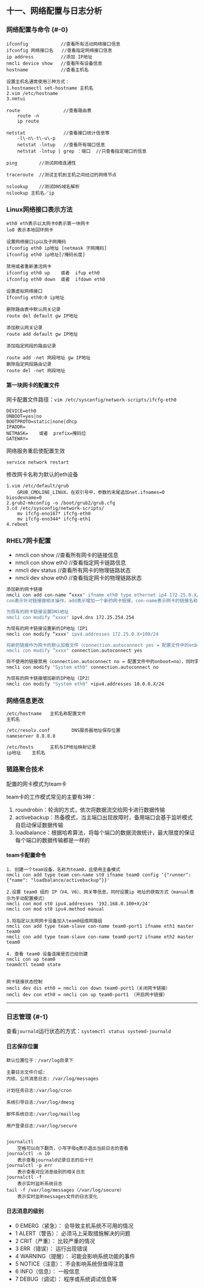 ## 十一、网络配置与日志分析

### 网络配置与命令 {#-0}

```
ifconfig            //查看所有活动网络接口信息
ifconfig 网络接口名   //查看指定网络接口信息
ip address          //添加 IP地址
nmcli device show   //查看所有设备信息
hostname            //查看主机名

设置主机名通常使用三种方式：
1.hostnamectl set-hostname 主机名
2.vim /etc/hostname
3.nmtui

route                //查看路由表
    route -n
    ip route

netstat              //查看接口统计信息等
    -l\-n\-t\-u\-p
    netstat -lntup   //查看所有端口信息
    netstat -lntup | grep ：端口  //只查看指定端口的信息

ping        //测试网络连通性

traceroute  //测试主机到主机之间经过的网络节点

nslookup    //测试DNS域名解析
nslookup 主机名／ip
```

### Linux网络接口表示方法

```
eth0 eth表示以太网卡0表示第一块网卡
lo0 表示本地回环网卡

设置网络接口ip以及子网掩码
ifconfig eth0 ip地址 [netmask 子网掩码]
ifconfig eth0 ip地址[/掩码长度]

禁用或者重新激活网卡
ifconfig eth0 up    或者  ifup eth0
ifconfig eth0 down  或者  ifdown eth0

设置虚拟网络接口
Ifconfig eth0:0 ip地址

删除路由表中默认网关记录
route del default gw IP地址

添加默认网关记录
route add default gw IP地址

添加指定网段的路由记录

route add -net 网段地址 gw IP地址
删除指定网段路由记录
route del -net 网段地址
```

#### 第一块网卡的配置文件

网卡配置文件路径：`vim /etc/sysconfig/network-scripts/ifcfg-eth0`

```
DEVICE=eth0
ONBOOT=yes|no
BOOTPROTO=static|none|dhcp
IPADDR= 
NETMASK=    或者  prefix=掩码位
GATEWAY=
```

网络服务重启使配置生效

```
service network restart
```

修改网卡名称为默认的eth设备

```
1.vim /etc/default/grub
    GRUB_CMDLINE_LINUX，在双引号中，参数的末尾追加net.ifnames=0 biosdevname=0
2.grub2-mkconfig -o /boot/grub2/grub.cfg
3.cd /etc/sysconfig/network-scripts/
    mv ifcfg-eno167* ifcfg-eth0
    mv ifcfg-eno344* ifcfg-eth1
4.reboot
```

### 

### RHEL7网卡配置

* nmcli con show                    //查看所有网卡的链接信息
* nmcli con show eth0         //查看指定网卡链路信息
* nmcli dev status                  //查看所有网卡的物理链路状态
* nmcli dev show eth0           //查看指定网卡的物理链路状态

```bash
添加新的网卡链接
nmcli con add con-name “xxxx" ifname eth0 type ethernet ip4 172.25.0.X/24 gw4 172.25.X.254
con表示针对链接做相关操作，add表示增加一个新的网卡链接，con-name表示网卡的链接名称，ifname表示本地的网卡设备名称，type表示网卡的类型）

为现有的网卡链接设置DNS地址
nmcli con modify “xxxx" ipv4.dns 172.25.254.254

为现有的网卡链接设置新的IP地址（IP1
nmcli con modify “xxxx" ipv4.addresses 172.25.0.X+100/24

将新的链接作为网卡的默认加载文件（connection.autoconnect yes = 配置文件中的onboot=yes）
nmcli con modify “xxxx" connection.autoconnect yes

将不使用的链接禁用（connection.autoconnect no = 配置文件中的onboot=no），同时需要注意，同一块物理网卡，只允许一个链接启动
nmcli con modify "System eth0" connection.autoconnect no

为现有的网卡链接增加新的IP地址（IP2）
nmcli con modify "System eth0" +ipv4.addresses 10.0.0.X/24
```

### 网络信息更改

```bash
/etc/hostname   主机名称配置文件 
主机名

/etc/resolv.conf        DNS服务器地址保存位置
nameserver 8.8.8.8

/etc/hosts      主机与IP地址映射记录
ip地址    主机名
```

### 链路聚合技术

配置的网卡模式为team卡

team卡的工作模式常见的主要有3种：

1. roundrobin：轮询的方式，依次将数据流交给网卡进行数据传输
2. activebackup：热备模式，当主端口出现故障时，备用端口会基于监听模式自启动保证数据传输
3. loadbalance：根据哈希算法，将每个端口的数据流做统计，最大限度的保证每个端口的数据传输都是一样的

#### team卡配置命令

```
1. 创建一个team设备，名称为team0，且使用主备模式
nmcli con add type team con-name st0 ifname team0 config '{"runner":{"name": "loadbalance/activebackup"}}' 

2.设置 team0 组的 IP（V4、V6）、网关等信息，同时设置ip 地址的获取方式（manual表示为手动配置模式） 
nmcli con mod st0 ipv4.addresses '192.168.0.100+X/24' 
nmcli con mod st0 ipv4.method manual 

3.将指定以太网网卡设备加入team0组成网路组 
nmcli con add type team-slave con-name team0-port1 ifname eth1 master team0 
nmcli con add type team-slave con-name team0-port2 ifname eth2 master team0 

4. 查看 team0 设备连接是否已经创建 
nmcli con up team0
teamdctl team0 state


网卡链接状态控制
nmcli dev dis eth0 = nmcli con down team0-port1（关闭网卡链接）
nmcli dev con eth0 = nmcli con up team0-port1 （开启网卡链接）
```

---

### 日志管理 {#-1}

查看`journald`运行状态的方式：`systemctl status systemd-journald`

#### 日志保存位置

```
默认位置位于：/var/log目录下

主要日志文件介绍:
内核、公共消息日志: /var/log/messages

计划任务日志:/var/log/cron

系统引导日志:/var/log/dmesg

邮件系统日志:/var/log/maillog

用户登录日志:/var/log/secure


journalctl
    空格可以向下翻页，小写字母q表示退出当前日志的查看
journalctl -n 10
    表示查看journald记录日志的后十行
journalctl -p err
    表示查看对应消息级别的相关日志
journalctl -f
    表示实时监听系统日志
tail -f /var/log/messages（/var/log/secure）
    表示实时监听messages文件的日志变化
```

#### 日志消息的级别

* 0  EMERG（紧急）：     会导致主机系统不可用的情况
* 1  ALERT（警告）：            必须马上采取措施解决的问题
* 2  CRIT（严重）：        比较严重的情况
* 3  ERR（错误）：        运行出现错误
* 4  WARNING（提醒）：    可能会影响系统功能的事件
* 5  NOTICE（注意）：            不会影响系统但值得注意
* 6  INFO（信息）：            一般信息
* 7  DEBUG（调试）：            程序或系统调试信息等



